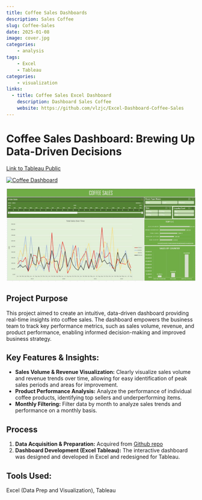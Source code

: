 ```yaml
---
title: Coffee Sales Dashboards
description: Sales Coffee
slug: Coffee-Sales
date: 2025-01-08
image: cover.jpg
categories:
    - analysis
tags: 
    - Excel
    - Tableau
categories:
    - visualization
links:
  - title: Coffee Sales Excel Dashboard
    description: Dashboard Sales Coffee
    website: https://github.com/vlzjc/Excel-Dashboard-Coffee-Sales
---
```




# Coffee Sales Dashboard: Brewing Up Data-Driven Decisions

[Link to Tableau Public](https://public.tableau.com/views/CoffeeSalesDashboard_17371661515870/CoffeeDashboard?:language=en-US&publish=yes&:sid=&:redirect=auth&:display_count=n&:origin=viz_share_link)

<div class='tableauPlaceholder' id='viz1737179273680' style='position: relative'>
    <noscript>
        <a href='#'>
    <img alt='Coffee Dashboard ' src='https:&#47;&#47;public.tableau.com&#47;static&#47;images&#47;GS&#47;GSH7C4Z74&#47;1_rss.png' style='border: none' /></a>
    </noscript>
    <object class='tableauViz'  style='display:none;'><param name='host_url' value='https%3A%2F%2Fpublic.tableau.com%2F' />
        <param name='embed_code_version' value='3' /> <param name='path' value='shared&#47;GSH7C4Z74' />
        <param name='toolbar' value='yes' />
        <param name='static_image' value='https:&#47;&#47;public.tableau.com&#47;static&#47;images&#47;GS&#47;GSH7C4Z74&#47;1.png' />
        <param name='animate_transition' value='yes' /><param name='display_static_image' value='yes' />
        <param name='display_spinner' value='yes' /><param name='display_overlay' value='yes' />
        <param name='display_count' value='yes' />
        <param name='language' value='en-US' />
    </object>
</div>
<script type='text/javascript'>
  var divElement = document.getElementById('viz1737179273680');
  var vizElement = divElement.getElementsByTagName('object')[0];
    vizElement.style.width= '100vh';
    vizElement.style.height='435px';
  var scriptElement = document.createElement('script');
  scriptElement.src = 'https://public.tableau.com/javascripts/api/viz_v1.js';
  vizElement.parentNode.insertBefore(scriptElement, vizElement);
</script>

![](22.jpg)

## Project Purpose

This project aimed to create an intuitive, data-driven dashboard providing real-time insights into coffee sales. The dashboard empowers the business team to track key performance metrics, such as sales volume, revenue, and product performance, enabling informed decision-making and improved business strategy.

## Key Features & Insights:

*   **Sales Volume & Revenue Visualization:**  Clearly visualize sales volume and revenue trends over time, allowing for easy identification of peak sales periods and areas for improvement.
*   **Product Performance Analysis:**  Analyze the performance of individual coffee products, identifying top sellers and underperforming items.
*   **Monthly Filtering:**  Filter data by month to analyze sales trends and performance on a monthly basis.

## Process

1.  **Data Acquisition & Preparation:** Acquired from [Github repo](https://github.com/harshitgahlaut/Coffee_Sales_Dashboard_Excel/blob/main/coffeeOrdersData.xlsx)
2.  **Dashboard Development (Excel Tableau):** The interactive dashboard was designed and developed in Excel and redesigned for Tableau.

## Tools Used:

Excel (Data Prep and Visualization), Tableau


